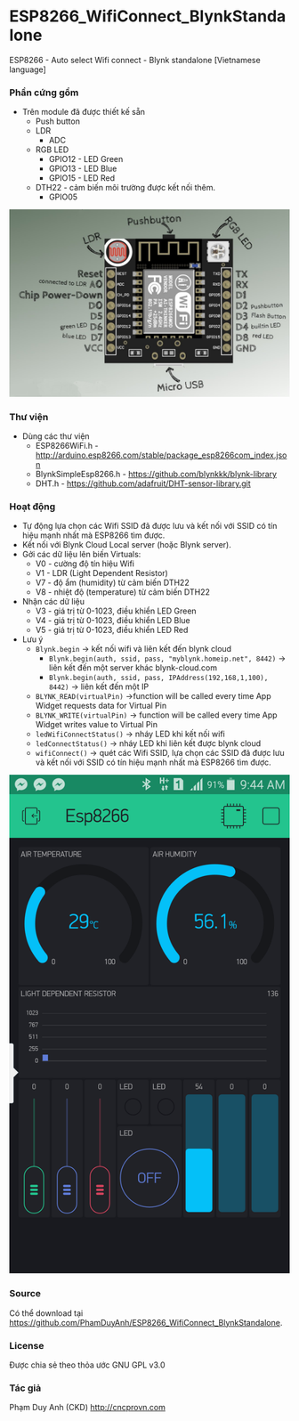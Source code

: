 # ESP8266_WifiConnect_BlynkStandalone
ESP8266 - Auto select Wifi connect - Blynk standalone [Vietnamese language]

### Phần cứng gồm
  - Trên module đã được thiết kế sẵn
    * Push button
    * LDR
      - ADC
    * RGB LED
      - GPIO12 - LED Green 
      - GPIO13 - LED Blue
      - GPIO15 - LED Red
    * DTH22 - cảm biến môi trường được kết nối thêm.
      - GPIO05
      
![ESP8266 Module](https://github.com/PhamDuyAnh/ESP8266_WifiConnect_BlynkStandalone/blob/master/Esp8266-module.jpg)

### Thư viện
  - Dùng các thư viện
    * ESP8266WiFi.h - http://arduino.esp8266.com/stable/package_esp8266com_index.json
    * BlynkSimpleEsp8266.h - https://github.com/blynkkk/blynk-library
    * DHT.h - https://github.com/adafruit/DHT-sensor-library.git

### Hoạt động
  - Tự động lựa chọn các Wifi SSID đã được lưu và kết nối với SSID có tín hiệu mạnh nhất mà ESP8266 tìm được.
  - Kết nối với Blynk Cloud Local server (hoặc Blynk server).
  - Gởi các dữ liệu lên biến Virtuals:
    * V0 - cường độ tín hiệu Wifi
    * V1 - LDR (Light Dependent Resistor)
    * V7 - độ ẩm (humidity) từ cảm biến DTH22
    * V8 - nhiệt độ (temperature) từ cảm biến DTH22
  - Nhận các dữ liệu
    * V3 - giá trị từ 0-1023, điều khiển LED Green
    * V4 - giá trị từ 0-1023, điều khiển LED Blue
    * V5 - giá trị từ 0-1023, điều khiển LED Red
  - Lưu ý
    * ```Blynk.begin``` -> kết nối wifi và liên kết đến blynk cloud
      - ```Blynk.begin(auth, ssid, pass, "myblynk.homeip.net", 8442)``` -> liên kết đến một server khác blynk-cloud.com
      - ```Blynk.begin(auth, ssid, pass, IPAddress(192,168,1,100), 8442)``` -> liên kết đến một IP
    * ```BLYNK_READ(virtualPin)``` ->function will be called every time App Widget requests data for Virtual Pin
    * ```BLYNK_WRITE(virtualPin)``` -> function will be called every time App Widget writes value to Virtual Pin
    * ```ledWifiConnectStatus()``` -> nháy LED khi kết nối wifi
    * ```ledConnectStatus()``` -> nháy LED khi liên kết được blynk cloud
    * ```wifiConnect()``` -> quét các Wifi SSID, lựa chọn các SSID đã được lưu và kết nối với SSID có tín hiệu mạnh nhất mà ESP8266 tìm được.

![Screenshot](https://github.com/PhamDuyAnh/ESP8266_WifiConnect_BlynkStandalone/blob/master/Screenshot_2017-08-30-09-44-22.png)

### Source 
Có thể download tại <https://github.com/PhamDuyAnh/ESP8266_WifiConnect_BlynkStandalone>.

### License
Được chia sẻ theo thỏa ước GNU GPL v3.0

### Tác giả
  Phạm Duy Anh (CKD)
  http://cncprovn.com
